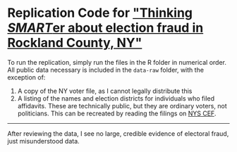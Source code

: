 # Replication Code for ["Thinking *SMART*er about election fraud in Rockland County, NY"](https://christophertkenny.com/posts/2025-06-17-rockland-sare/)

To run the replication, simply run the files in the R folder in numerical order.
All public data necessary is included in the `data-raw` folder, with the exception of:

1. A copy of the NY voter file, as I cannot legally distribute this
2. A listing of the names and election districts for individuals who filed affidavits. These are technically public, but they are ordinary voters, not politicians. This can be recreated by reading the filings on [NYS CEF](https://iapps.courts.state.ny.us/nyscef/DocumentList?docketId=8m9vd/TuVGcRxztbi5BQMw==&display=all&courtType=Rockland%20County%20Supreme%20Court&resultsPageNum=1).

---

After reviewing the data, I see no large, credible evidence of electoral fraud, just misunderstood data.

